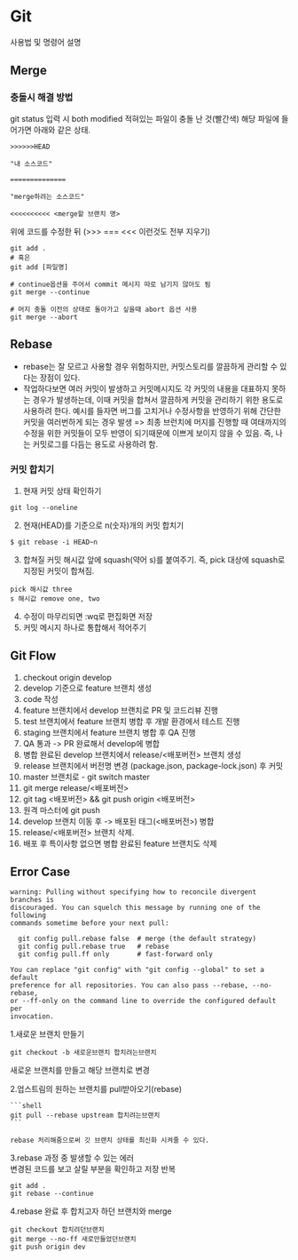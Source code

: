 # Git

사용법 및 명령어 설명

## Merge

### 충돌시 해결 방법

git status 입력 시 both modified 적혀있는 파일이 충돌 난 것(빨간색) 해당 파일에 들어가면 아래와 같은 상태.

```shell
>>>>>>HEAD

"내 소스코드"

==============

"merge하려는 소스코드"

<<<<<<<<<< <merge할 브랜치 명>
```

위에 코드를 수정한 뒤 (>>> === <<< 이런것도 전부 지우기)

```shell
git add .
# 혹은
git add [파일명]

# continue옵션을 주어서 commit 메시지 따로 남기지 않아도 됨
git merge --continue
```

```shell
# 머지 충돌 이전의 상태로 돌아가고 싶을때 abort 옵션 사용
git merge --abort
```

## Rebase

- rebase는 잘 모르고 사용할 경우 위험하지만, 커밋스토리를 깔끔하게 관리할 수 있다는 장점이 있다.
- 작업하다보면 여러 커밋이 발생하고 커밋메시지도 각 커밋의 내용을 대표하지 못하는 경우가 발생하는데, 이때 커밋을 합쳐서 깔끔하게 커밋을 관리하기 위한 용도로 사용하려 한다.
  예시를 들자면 버그를 고치거나 수정사항을 반영하기 위해 간단한 커밋을 여러번하게 되는 경우 발생 => 최종 브런치에 머지를 진행할 때 여태까지의 수정을 위한 커밋들이 모두 반영이 되기때문에
  이쁘게 보이지 않을 수 있음. 즉, 나는 커밋로그를 다듬는 용도로 사용하려 함.

### 커밋 합치기

1. 현재 커밋 상태 확인하기

```shell
git log --oneline
```

2. 현재(HEAD)를 기준으로 n(숫자)개의 커밋 합치기

```shell
$ git rebase -i HEAD~n
```

3. 합쳐질 커밋 해시값 앞에 squash(약어 s)를 붙여주기. 즉, pick 대상에 squash로 지정된 커밋이 합쳐짐.

```shell
pick 해시값 three
s 해시값 remove one, two
```

4. 수정이 마무리되면 :wq로 편집화면 저장
5. 커밋 메시지 하나로 통합해서 적어주기

## Git Flow

1. checkout origin develop
2. develop 기준으로 feature 브랜치 생성
3. code 작성
4. feature 브랜치에서 develop 브랜치로 PR 및 코드리뷰 진행
5. test 브랜치에서 feature 브랜치 병합 후 개발 환경에서 테스트 진행
6. staging 브랜치에서 feature 브랜치 병합 후 QA 진행
7. QA 통과 -> PR 완료해서 develop에 병합
8. 병합 완료된 develop 브랜치에서 release/<배포버전> 브랜치 생성
9. release 브랜치에서 버전명 변경 (package.json, package-lock.json) 후 커밋
10. master 브랜치로 - git switch master
11. git merge release/<배포버전>
12. git tag <배포버전> && git push origin <배포버전>
13. 원격 마스터에 git push 
14. develop 브랜치 이동 후 -> 배포된 태그(<배포버전>) 병합 
15. release/<배포버전> 브랜치 삭제. 
16. 배포 후 특이사항 없으면 병합 완료된 feature 브랜치도 삭제

## Error Case

```shell
warning: Pulling without specifying how to reconcile divergent branches is
discouraged. You can squelch this message by running one of the following
commands sometime before your next pull:

  git config pull.rebase false  # merge (the default strategy)
  git config pull.rebase true   # rebase
  git config pull.ff only       # fast-forward only

You can replace "git config" with "git config --global" to set a default
preference for all repositories. You can also pass --rebase, --no-rebase,
or --ff-only on the command line to override the configured default per
invocation.
```

1.새로운 브랜치 만들기

```shell
git checkout -b 새로운브랜치 합치려는브랜치
```

새로운 브랜치를 만들고 해당 브랜치로 변경

2.업스트림의 원하는 브랜치를 pull받아오기(rebase)

    ```shell
    git pull --rebase upstream 합치려는브랜치
    ```
    
    rebase 처리해줌으로써 깃 브랜치 상태를 최신화 시켜줄 수 있다.

3.rebase 과정 중 발생할 수 있는 에러   
변경된 코드를 보고 살릴 부분을 확인하고 저장 반복

```shell
git add .
git rebase --continue
```

4.rebase 완료 후 합치고자 하던 브랜치와 merge

 ```
git checkout 합치려던브랜치
git merge --no-ff 새로만들었던브랜치
git push origin dev
```
